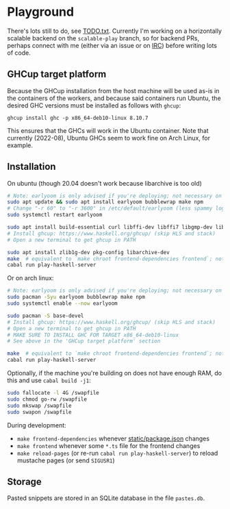 # Playground

There's lots still to do, see
[TODO.txt](https://github.com/tomsmeding/pastebin-haskell/blob/play/TODO.txt).
Currently I'm working on a horizontally scalable backend on the `scalable-play`
branch, so for backend PRs, perhaps connect with me (either via an issue or on
[IRC](https://wiki.haskell.org/IRC_channel)) before writing lots of code.

## GHCup target platform

Because the GHCup installation from the host machine will be used as-is in the
containers of the workers, and because said containers run Ubuntu, the desired
GHC versions must be installed as follows with `ghcup`:

    ghcup install ghc -p x86_64-deb10-linux 8.10.7

This ensures that the GHCs will work in the Ubuntu container. Note that
currently (2022-08), Ubuntu GHCs seem to work fine on Arch Linux, for example.

## Installation

On ubuntu (though 20.04 doesn't work because libarchive is too old)

```bash
# Note: earlyoom is only advised if you're deploying; not necessary on your local machine
sudo apt update && sudo apt install earlyoom bubblewrap make npm
# Change "-r 60" to "-r 3600" in /etc/default/earlyoom (less spammy logs)
sudo systemctl restart earlyoom

sudo apt install build-essential curl libffi-dev libffi7 libgmp-dev libgmp10 libncurses-dev libncurses5 libtinfo5
# Install ghcup: https://www.haskell.org/ghcup/ (skip HLS and stack)
# Open a new terminal to get ghcup in PATH

sudo apt install zlib1g-dev pkg-config libarchive-dev
make  # equivalent to `make chroot frontend-dependencies frontend`; note, `make chroot` is interactive
cabal run play-haskell-server
```

Or on arch linux:

```bash
# Note: earlyoom is only advised if you're deploying; not necessary on your local machine
sudo pacman -Syu earlyoom bubblewrap make npm
sudo systemctl enable --now earlyoom

sudo pacman -S base-devel
# Install ghcup: https://www.haskell.org/ghcup/ (skip HLS and stack)
# Open a new terminal to get ghcup in PATH
# MAKE SURE TO INSTALL GHC FOR TARGET x86_64-deb10-linux
# See above in the 'GHCup target platform' section

make  # equivalent to `make chroot frontend-dependencies frontend`; note, `make chroot` is interactive
cabal run play-haskell-server
```

Optionally, if the machine you're building on does not have enough RAM, do this and use `cabal build -j1`:

```bash
sudo fallocate -l 4G /swapfile
sudo chmod go-rw /swapfile
sudo mkswap /swapfile
sudo swapon /swapfile
```

During development:

- `make frontend-dependencies` whenever [static/package.json](https://github.com/tomsmeding/pastebin-haskell/blob/play/static/package.json) changes
- `make frontend` whenever some `*.ts` file for the frontend changes
- `make reload-pages` (or re-run `cabal run play-haskell-server`) to reload mustache pages (or send `SIGUSR1`)

## Storage

Pasted snippets are stored in an SQLite database in the file `pastes.db`.
